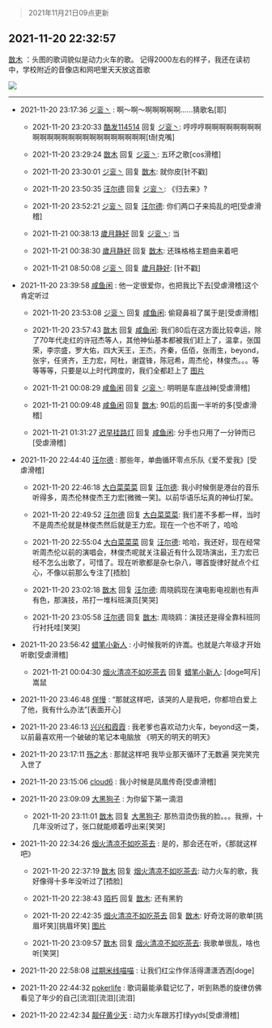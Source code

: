 > 2021年11月21日09点更新
<link rel="stylesheet" href="https://cdn.jsdelivr.net/gh/taotie6/sampleJSON@main/css/photo_show.css">
<meta name="referrer" content="no-referrer" />


 ## 2021-11-20 22:32:57 

 [㪚木](https://www.coolapk.com/feed/31606751?shareKey=NzAyNDEzMDhkYWY1NjE5OTBkMWY~) ：头图的歌词貌似是动力火车的歌。
记得2000左右的样子，我还在读初中，学校附近的音像店和网吧里天天放这首歌 

<div class="album">
<img class="img-item" src="http://image.coolapk.com/feed/2019/0414/11/1081091_1555210962_859@350x178.gif" />
</div>

 ------- 

- 2021-11-20 23:17:36 [ジ衮丶](uid=494451) : 啊～啊～啊啊啊啊啊……猜歌名[耶] 

    - 2021-11-20 23:20:33 [酷发114514](uid=4321323) 回复 [ジ衮丶](uid=494451): 哼哼哼啊啊啊啊啊啊啊啊啊啊啊啊啊啊啊啊啊啊啊啊啊啊啊啊[t耐克嘴] 

    - 2021-11-20 23:29:24 [㪚木](uid=1081091) 回复 [ジ衮丶](uid=494451): 五环之歌[cos滑稽] 

    - 2021-11-20 23:30:01 [ジ衮丶](uid=494451) 回复 [㪚木](uid=1081091): 就你皮[针不戳] 

    - 2021-11-20 23:50:35 [汪尔德](uid=1595236) 回复 [ジ衮丶](uid=494451): 《归去来》? 

    - 2021-11-20 23:52:21 [ジ衮丶](uid=494451) 回复 [汪尔德](uid=1595236): 你们两口子来捣乱的吧[受虐滑稽] 

    - 2021-11-21 00:38:13 [歲月静好](uid=7017695) 回复 [ジ衮丶](uid=494451): 当 

    - 2021-11-21 00:38:30 [歲月静好](uid=7017695) 回复 [㪚木](uid=1081091): 还珠格格主题曲来着吧 

    - 2021-11-21 08:50:08 [ジ衮丶](uid=494451) 回复 [歲月静好](uid=7017695): [针不戳] 

- 2021-11-20 23:39:58 [咸鱼闲](uid=3783511) : 他一定很爱你，也把我比下去[受虐滑稽]这个肯定听过 

    - 2021-11-20 23:53:08 [ジ衮丶](uid=494451) 回复 [咸鱼闲](uid=3783511): 偷窥鼻祖了属于是[受虐滑稽] 

    - 2021-11-20 23:57:43 [㪚木](uid=1081091) 回复 [咸鱼闲](uid=3783511): 我们80后在这方面比较幸运，除了70年代走红的许冠杰等人，其他神仙基本都被我们赶上了，温拿，张国荣，李宗盛，罗大佑，四大天王，王杰，齐秦，伍佰，张雨生，beyond，张宇，任贤齐，王力宏，阿杜，谢霆锋，陈冠希，周杰伦，林俊杰。。。等等等等，只要是以上时代跨度的，我们全都赶上了 [图片](http://image.coolapk.com/feed/2021/0621/00/1744396_ef122dd2_6180_2721@207x140.gif)

    - 2021-11-21 00:08:29 [咸鱼闲](uid=3783511) 回复 [ジ衮丶](uid=494451): 明明是车底战神[受虐滑稽] 

    - 2021-11-21 00:09:48 [咸鱼闲](uid=3783511) 回复 [㪚木](uid=1081091): 90后的后面一半听的多[受虐滑稽] 

    - 2021-11-21 01:31:27 [迟早挂路灯](uid=874366) 回复 [咸鱼闲](uid=3783511): 分手也只用了一分钟而已[受虐滑稽] 

- 2021-11-20 22:44:40 [汪尔德](uid=1595236) : 那些年，单曲循环零点乐队《爱不爱我》[受虐滑稽] 

    - 2021-11-20 22:46:18 [大白菜菜菜](uid=2081020) 回复 [汪尔德](uid=1595236): 我小时候倒是港台的音乐听得多，周杰伦林俊杰王力宏[微微一笑]。以前华语乐坛真的神仙打架。 

    - 2021-11-20 22:49:52 [汪尔德](uid=1595236) 回复 [大白菜菜菜](uid=2081020): 我们差不多都一样，当时不是周杰伦就是林俊杰然后就是王力宏。现在一个也不听了，哈哈 

    - 2021-11-20 22:55:04 [大白菜菜菜](uid=2081020) 回复 [汪尔德](uid=1595236): 哈哈，我还好，现在经常听周杰伦以前的演唱会，林俊杰呢就关注最近有什么现场演出，王力宏已经不怎么出歌了，可惜了。现在听歌都是杂七杂八，哪首旋律好就点个红心，不像以前那么专注了[捂脸] 

    - 2021-11-20 23:02:18 [㪚木](uid=1081091) 回复 [汪尔德](uid=1595236): 周晓鸥现在演电影电视剧也有声有色，那演技，吊打一堆科班演员[笑哭] 

    - 2021-11-20 23:05:58 [汪尔德](uid=1595236) 回复 [㪚木](uid=1081091): 周晓鸥：演技还是得全靠科班同行衬托哇[笑哭] 

- 2021-11-20 23:56:42 [蜡笔小新人](uid=4236945) : 小时候我听的许嵩。也就是六年级才开始听歌[受虐滑稽] 

    - 2021-11-21 00:04:30 [烟火清凉不如吃茶去](uid=4279524) 回复 [蜡笔小新人](uid=4236945): [doge呵斥]嵩鼠 

- 2021-11-20 23:46:48 [佯慢](uid=888105) : “那就这样吧，该哭的人是我吧，你都坦白爱上了他，我有什么办法”[表面开心] 

- 2021-11-20 23:46:13 [兴兴和霞霞](uid=2029334) : 我老爹也喜欢动力火车，beyond这一类，以前最喜欢用一个破破的笔记本电脑放 《明天的明天的明天》 

- 2021-11-20 23:17:11 [殇之木](uid=1085570) : 那就这样吧  我毕业那天循环了无数遍 哭完笑完入世了 

- 2021-11-20 23:15:06 [cloud6](uid=852635) : 我小时候是凤凰传奇[受虐滑稽] 

- 2021-11-20 23:09:09 [大黑狗子](uid=1259186) : 为你留下第一滴泪 

    - 2021-11-20 23:11:01 [㪚木](uid=1081091) 回复 [大黑狗子](uid=1259186): 那热泪烫伤我的脸。。。我擦，十几年没听过了，张口就能顺着哼出来[笑哭] 

- 2021-11-20 22:34:26 [烟火清凉不如吃茶去](uid=4279524) : 是的，那会还在听，《那就这样吧》 

    - 2021-11-20 22:37:19 [㪚木](uid=1081091) 回复 [烟火清凉不如吃茶去](uid=4279524): 动力火车的歌，我好像得十多年没听过了[捂脸] 

    - 2021-11-20 22:38:43 [陌朽](uid=838229) 回复 [㪚木](uid=1081091): 还有黑豹 

    - 2021-11-20 22:42:35 [烟火清凉不如吃茶去](uid=4279524) 回复 [㪚木](uid=1081091): 好奇沈哥的歌单[挑眉坏笑][挑眉坏笑] [图片](http://image.coolapk.com/feed/2021/1120/22/4279524_b0865c90_9354_2135_437@300x300.gif)

    - 2021-11-20 23:09:57 [㪚木](uid=1081091) 回复 [烟火清凉不如吃茶去](uid=4279524): 我歌单很乱，啥也听[笑哭] 

- 2021-11-20 22:58:08 [过期米线喵喵](uid=15308994) : 让我们红尘作伴活得潇潇洒洒[doge] 

- 2021-11-20 22:44:32 [pokerlife](uid=575409) : 歌词最能承载记忆了，听到熟悉的旋律仿佛看见了年少的自己[流泪][流泪][流泪] 

- 2021-11-20 22:42:34 [靓仔黄少天](uid=1708269) : 动力火车跟苏打绿yyds[受虐滑稽] 


